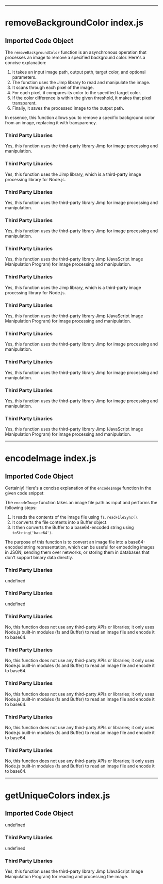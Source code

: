 
  
  
  
  
  
  
  
  
  
  
  
  
  
  
  
  
  
  
  
  
  
  
  
  
  
  

---
# removeBackgroundColor index.js
## Imported Code Object
The `removeBackgroundColor` function is an asynchronous operation that processes an image to remove a specified background color. Here's a concise explanation:

1. It takes an input image path, output path, target color, and optional parameters.
2. The function uses the Jimp library to read and manipulate the image.
3. It scans through each pixel of the image.
4. For each pixel, it compares its color to the specified target color.
5. If the color difference is within the given threshold, it makes that pixel transparent.
6. Finally, it saves the processed image to the output path.

In essence, this function allows you to remove a specific background color from an image, replacing it with transparency.

### Third Party Libaries

Yes, this function uses the third-party library Jimp for image processing and manipulation.
### Third Party Libaries

Yes, this function uses the Jimp library, which is a third-party image processing library for Node.js.
### Third Party Libaries

Yes, this function uses the third-party library Jimp for image processing and manipulation.
### Third Party Libaries

Yes, this function uses the third-party library Jimp for image processing and manipulation.
### Third Party Libaries

Yes, this function uses the third-party library Jimp (JavaScript Image Manipulation Program) for image processing and manipulation.
### Third Party Libaries

Yes, this function uses the Jimp library, which is a third-party image processing library for Node.js.
### Third Party Libaries

Yes, this function uses the third-party library Jimp (JavaScript Image Manipulation Program) for image processing and manipulation.
### Third Party Libaries

Yes, this function uses the third-party library Jimp for image processing and manipulation.
### Third Party Libaries

Yes, this function uses the third-party library Jimp for image processing and manipulation.
### Third Party Libaries

Yes, this function uses the third-party library Jimp for image processing and manipulation.
### Third Party Libaries

Yes, this function uses the third-party library Jimp (JavaScript Image Manipulation Program) for image processing and manipulation.

  
  
---
# encodeImage index.js
## Imported Code Object
Certainly! Here's a concise explanation of the `encodeImage` function in the given code snippet:

The `encodeImage` function takes an image file path as input and performs the following steps:

1. It reads the contents of the image file using `fs.readFileSync()`.
2. It converts the file contents into a Buffer object.
3. It then converts the Buffer to a base64-encoded string using `toString('base64')`.

The purpose of this function is to convert an image file into a base64-encoded string representation, which can be useful for embedding images in JSON, sending them over networks, or storing them in databases that don't support binary data directly.

### Third Party Libaries

undefined
### Third Party Libaries

undefined
### Third Party Libaries

No, this function does not use any third-party APIs or libraries; it only uses Node.js built-in modules (fs and Buffer) to read an image file and encode it to base64.
### Third Party Libaries

No, this function does not use any third-party APIs or libraries; it only uses Node.js built-in modules (fs and Buffer) to read an image file and encode it to base64.
### Third Party Libaries

No, this function does not use any third-party APIs or libraries; it only uses Node.js built-in modules (fs and Buffer) to read an image file and encode it to base64.
### Third Party Libaries

No, this function does not use any third-party APIs or libraries; it only uses Node.js built-in modules (fs and Buffer) to read an image file and encode it to base64.
### Third Party Libaries

No, this function does not use any third-party APIs or libraries; it only uses Node.js built-in modules (fs and Buffer) to read an image file and encode it to base64.

  
  
  
  
  
  
  
  
  
  
  
  
---
# getUniqueColors index.js
## Imported Code Object
undefined

### Third Party Libaries

undefined
### Third Party Libaries

Yes, this function uses the third-party library Jimp (JavaScript Image Manipulation Program) for reading and processing the image.

  
  
  
  
  
  
  
  
  
  
  
  